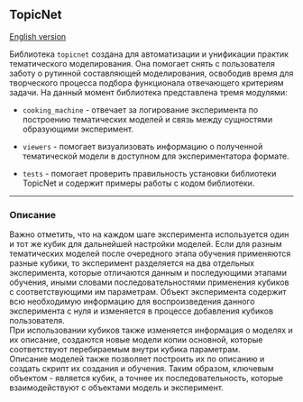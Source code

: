 ## TopicNet 
[English version](README.md)

Библиотека ```topicnet``` создана для автоматизации и унификации практик тематического моделирования. Она помогает снять с пользователя заботу о рутинной составляющей моделирования, освободив время для творческого процесса подбора функционала отвечающего критериям задачи.
На данный момент библиотека представлена тремя модулями:


* ```cooking_machine``` - отвечает за логирование эксперимента по построению тематических моделей и связь между сущностями образующими эксперимент.


* ```viewers``` - помогает визуализовать информацию о полученной тематической модели в доступном для экспериментатора формате.


* ```tests``` - помогает проверить правильность установки библиотеки TopicNet и содержит примеры работы с кодом библиотеки.

---
### Описание
Важно отметить, что на каждом шаге эксперимента используется один и тот же кубик для дальнейшей настройки моделей.
Если для разным тематических моделей после очередного этапа обучения применяются разные кубики, то эксперимент разделяется на два отдельных эксперимента, которые отличаются данным и последующими этапами обучения, иными словами последовательностями применения кубиков с соответствующими им параметрам.
Объект эксперимента содержит всю необходимую информацию для воспроизведения данного эксперимента с нуля и изменяется в процессе добавления кубиков пользователя.  
При использовании кубиков также изменяется информация о моделях и их описание, создаются новые модели копии основной, которые соответствуют перебираемым внутри кубика параметрам.  
Описание моделей также позволяет построить их по описанию и создать скрипт их создания и обучения.
Таким образом, ключевым объектом - является кубик, а точнее их последовательность, которые взаимодействуют с объектами модель и эксперимент.